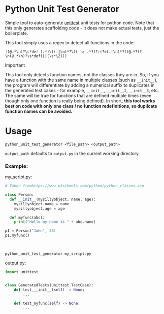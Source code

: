 # Python Unit Test Generator

Simple tool to auto-generate [unittest](https://docs.python.org/3/library/unittest.html) unit tests for python code.
Note that this only generates scaffolding code - it does not make actual tests, just the boilerplate.

This tool simply uses a regex to detect all functions in the code:
```regexp
((@.*\n)?\s*def (.*)\((.|\n)*?\)( -> .*?)?:(?=(.|\n)*?((@.*?)?\n(@.*\n)?\s*def)||(\s*\Z)))
```

> [!IMPORTANT]
> This tool only detects function names, not the classes they are in. So, if you have a function with the same name in multiple classes (such as `__init__`), the program will differentiate by adding a numerical suffix to duplicates in the generated test cases - for example, `__init__`, `__init__2`, `__init__3`, etc. The same will be true for functions that are defined multiple times (even though only one function is really being defined). In short, **this tool works best on code with only one class / no function redefinitions, so duplicate function names can be avoided.**

# Usage

```shell
python_unit_test_generator <file_path> <output_path>
```
`output_path` defaults to `output.py` in the current working directory.

### Example:

my_script.py:
```py
# Taken fromhttps://www.w3schools.com/python/python_classes.asp

class Person:
  def __init__(mysillyobject, name, age):
    mysillyobject.name = name
    mysillyobject.age = age

  def myfunc(abc):
    print("Hello my name is " + abc.name)

p1 = Person("John", 36)
p1.myfunc()
```

<br>

```shell
python_unit_test_generator my_script.py
```

output.py:
```py
import unittest


class GeneratedTests(unittest.TestCase):
    def test___init__(self) -> None:
        ...

    def test_myfunc(self) -> None:
        ...


```
